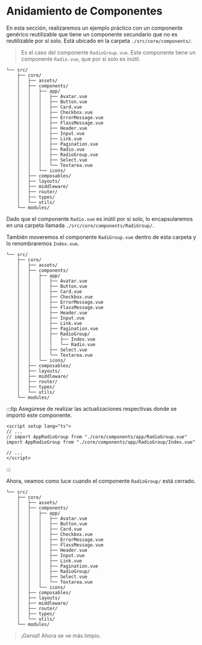 # Anidamiento de Componentes

En esta sección, realizaremos un ejemplo práctico con un componente genérico reutilizable que tiene un componente secundario que no es reutilizable por sí solo. Está ubicado en la carpeta `./src/core/components/`.

>Es el caso del componente `RadioGroup.vue`. Este componente tiene un componente `Radio.vue`, que por sí solo es inútil.

```sh{16,17}
└── src/
    ├── core/
    │   ├── assets/
    │   ├── components/
    │   │   ├── app/
    │   │   │   ├── Avatar.vue
    │   │   │   ├── Button.vue
    │   │   │   ├── Card.vue
    │   │   │   ├── Checkbox.vue
    │   │   │   ├── ErrorMessage.vue
    │   │   │   ├── FlassMessage.vue
    │   │   │   ├── Header.vue
    │   │   │   ├── Input.vue
    │   │   │   ├── Link.vue
    │   │   │   ├── Pagination.vue
    │   │   │   ├── Radio.vue
    │   │   │   ├── RadioGroup.vue
    │   │   │   ├── Select.vue
    │   │   │   └── Textarea.vue    
    │   │   └── icons/ 
    │   ├── composables/
    │   ├── layouts/
    │   ├── middleware/
    │   ├── router/
    │   ├── types/
    │   └── utils/
    └── modules/
```

Dado que el componente `Radio.vue` es inútil por sí solo, lo encapsularemos en una carpeta llamada `./src/core/components/RadiGroup/`.

También moveremos el componente `RadiGroup.vue` dentro de esta carpeta y lo renombraremos `Index.vue`.

```sh{16,17,18}
└── src/
    ├── core/
    │   ├── assets/
    │   ├── components/
    │   │   ├── app/
    │   │   │   ├── Avatar.vue
    │   │   │   ├── Button.vue
    │   │   │   ├── Card.vue
    │   │   │   ├── Checkbox.vue
    │   │   │   ├── ErrorMessage.vue
    │   │   │   ├── FlassMessage.vue
    │   │   │   ├── Header.vue
    │   │   │   ├── Input.vue
    │   │   │   ├── Link.vue
    │   │   │   ├── Pagination.vue
    │   │   │   ├── RadioGroup/
    │   │   │   │   ├── Index.vue
    │   │   │   │   └── Radio.vue
    │   │   │   ├── Select.vue
    │   │   │   └── Textarea.vue    
    │   │   └── icons/ 
    │   ├── composables/
    │   ├── layouts/
    │   ├── middleware/
    │   ├── router/
    │   ├── types/
    │   └── utils/
    └── modules/
```

:::tip
Asegúrese de realizar las actualizaciones respectivas donde se importó este componente.
```vue{3,4}
<script setup lang="ts">
// ...
// import AppRadioGroup from "./core/components/app/RadioGroup.vue"
import AppRadioGroup from "./core/components/app/RadioGroup/Index.vue"

// ...
</script>
```
:::

Ahora, veamos como luce cuando el componente `RadioGroup/` está cerrado.

```sh{16}
└── src/
    ├── core/
    │   ├── assets/
    │   ├── components/
    │   │   ├── app/
    │   │   │   ├── Avatar.vue
    │   │   │   ├── Button.vue
    │   │   │   ├── Card.vue
    │   │   │   ├── Checkbox.vue
    │   │   │   ├── ErrorMessage.vue
    │   │   │   ├── FlassMessage.vue
    │   │   │   ├── Header.vue
    │   │   │   ├── Input.vue
    │   │   │   ├── Link.vue
    │   │   │   ├── Pagination.vue
    │   │   │   ├── RadioGroup/
    │   │   │   ├── Select.vue
    │   │   │   └── Textarea.vue    
    │   │   └── icons/ 
    │   ├── composables/
    │   ├── layouts/
    │   ├── middleware/
    │   ├── router/
    │   ├── types/
    │   └── utils/
    └── modules/
```

>¡Genial! Ahora se ve más limpio.
